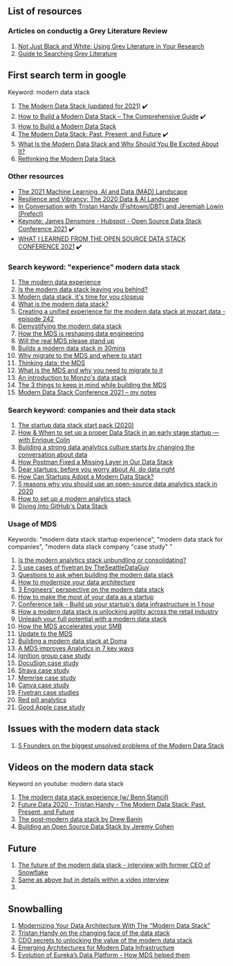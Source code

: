 ## List of resources

### Articles on conductig a Grey Literature Review
1. [Not Just Black and White: Using Grey Literature in Your Research](https://blog.evidencepartners.com/not-black-and-white-using-grey-literature-in-your-research)
1. [Guide to Searching Grey Literature](https://www.wlv.ac.uk/lib/media/departments/lis/skills/study-guides/LS124-Searching-Grey-Literature.pdf)

## First search term in google
Keyword: modern data stack
1. [The Modern Data Stack (updated for 2021)](https://www.metabase.com/blog/The-Modern-Data-Stack/) :heavy_check_mark:
1. [How to Build a Modern Data Stack – The Comprehensive Guide](https://weld.app/blog/how-to-build-a-modern-data-stack) :heavy_check_mark:
1. [How to Build a Modern Data Stack](https://www.astronomer.io/blog/build-a-modern-data-stack)
1. [The Modern Data Stack: Past, Present, and Future](https://blog.getdbt.com/future-of-the-modern-data-stack/) :heavy_check_mark:
1. [What Is the Modern Data Stack and Why Should You Be Excited About It?](https://www.analytics8.com/blog/what-is-the-modern-data-stack-and-why-should-you-be-excited-about-it/)
1. [Rethinking the Modern Data Stack](https://blog.starburst.io/rethinking-the-modern-data-stack)

### Other resources
- [The 2021 Machine Learning, AI and Data (MAD) Landscape](https://mattturck.com/data2021/)
- [Resilience and Vibrancy: The 2020 Data & AI Landscape](https://mattturck.com/data2020/)
- [In Conversation with Tristan Handy (Fishtown/DBT) and Jeremiah Lowin (Prefect)](https://mattturck.com/dbtprefect/)
- [Keynote: James Densmore - Hubspot - Open Source Data Stack Conference 2021](https://www.youtube.com/watch?v=AqrTojIYjac&list=PLrSbb3LJ2TFrfyyJzU7MzWi_De34id0yz&ab_channel=Grouparoo) :heavy_check_mark:
- [WHAT I LEARNED FROM THE OPEN SOURCE DATA STACK CONFERENCE 2021](https://jameskle.com/writes/open-source-data-stack-2021) :heavy_check_mark:

### Search keyword: "experience" modern data stack
1. [The modern data experience](https://benn.substack.com/p/the-modern-data-experience)
1. [Is the modern data stack leaving you behind?](https://databand.ai/blog/modern-data-stack-data-engineering/)
1. [Modern data stack, it's time for you closeup](https://towardsdatascience.com/modern-data-stack-its-time-for-your-closeup-28f867cf5a81)
1. [What is the modern data stack?](https://fivetran.com/blog/what-is-the-modern-data-stack)
1. [Creating a unified experience for the modern data stack at mozart data - episode 242](https://www.dataengineeringpodcast.com/mozart-data-modern-data-stack-episode-242/)
1. [Demystifying the modern data stack](https://blog.dataiku.com/demystifying-the-modern-data-stack)
1. [How the MDS is reshaping data engineering](https://preset.io/blog/reshaping-data-engineering/)
1. [Will the real MDS please stand up](https://www.devopsdigest.com/real-modern-data-stack)
1. [Builds a modern data stack in 30mins](https://mode.com/build-a-modern-data-stack/)
1. [Why migrate to the MDS and where to start](https://www.theseattledataguy.com/why-migrate-to-the-modern-data-stack-and-where-to-start/)
1. [Thinking data: the MDS](https://medium.com/vertexventures/thinking-data-the-modern-data-stack-d7d59e81e8c6)
1. [What is the MDS and why you need to migrate to it](https://logitanalytics.com/what-is-the-modern-data-stack-and-why-you-need-to-migrate-to-the-it/)
1. [An introduction to Monzo's data stack](https://monzo.com/blog/2021/10/14/an-introduction-to-monzos-data-stack)
1. [The 3 things to keep in mind while building the MDS](https://www.datacoral.com/blog/modern-data-stack/)
1. [Modern Data Stack Conference 2021 – my notes](https://www.pramodb.com/index.php/2021/10/04/modern-data-stack-conference-2021-my-notes/)

### Search keyword: companies and their data stack
1. [The startup data stack start pack (2020)](https://dataform.co/blog/the-startup-data-stack-starter-pack)
1. [How & When to set up a proper Data Stack in an early stage startup — with Enrique Colin](https://medium.com/samaipata-ventures/how-to-set-up-a-proper-data-stack-in-an-early-stage-startup-with-enrique-colin-55dcf3c2634b)
1. [Building a strong data analytics culture starts by changing the conversation about data](https://technative.io/building-strong-data-analytics-culture/)
1. [How Postman Fixed a Missing Layer in Our Data Stack](https://blog.postman.com/how-postman-fixed-missing-layer-in-our-data-stack/)
1. [Dear startups: before you worry about AI, do data right](https://sifted.eu/articles/startup-ai-data-strategy/)
1. [How Can Startups Adopt a Modern Data Stack?](https://www.secoda.co/blog/how-can-startups-adopt-a-modern-data-stack)
1. [5 reasons why you should use an open-source data analytics stack in 2020](https://hub.packtpub.com/5-reasons-why-you-should-use-an-open-source-data-analytics-stack-in-2020/)
1. [How to set up a modern analytics stack](https://dataform.co/blog/modern-data-stack)
1. [Diving Into GitHub's Data Stack](https://www.firebolt.io/blog/diving-into-githubs-data-stack)


### Usage of MDS
Keywords: "modern data stack startup experience", "modern data stack for companies", "modern data stack company "case study" "
1. [Is the modern analytics stack unbundling or consolidating?](https://sisudata.com/blog/modern-analytics-stack)
1. [5 use cases of fivetran by TheSeattleDataGuy](https://www.theseattledataguy.com/5-uses-cases-of-fivetran/#page-content)
1. [Questions to ask when building the modern data stack](https://www.shipyardapp.com/blog/questions-to-ask-when-building-a-modern-data-stack/)
1. [How to modernize your data architecture](https://logitanalytics.com/how-to-modernize-your-data-architecture/)
1. [3 Engineers' perspective on the modern data stack](https://www.theseattledataguy.com/3-engineers-perspectives-on-the-modern-data-stack/#page-content)
1. [How to make the most of your data as a startup](https://www.actiondesk.io/blog/how-to-make-the-most-of-your-data-as-a-startup)
1. [Conference talk - Build up your startup's data infrastructure in 1 hour](https://www.youtube.com/watch?v=xH9Q1GtWYiE&ab_channel=AmazonWebServices)
1. [How a modern data stack is unlocking agility across the retail industry](https://www.tableau.com/about/blog/2021/5/how-modern-data-stack-unlocking-agility-across-retail-industry)
1. [Unleash your full potential with a modern data stack](https://www.narrator.ai/blog/unleash-your-datas-full-potential-with-a-modern-data-stack/)
1. [How the MDS accelerates your SMB](https://www.biztory.com/blog/modern-data-stack-for-smb)
1. [Update to the MDS](https://blog.getcensus.com/graduating-to-the-modern-data-stack-for-startups/) 
1. [Building a modern data stack at Doma](doma.com/building-a-modern-data-stack-at-doma/)
1. [A MDS improves Analytics in 7 key ways](https://fivetran.com/blog/a-modern-data-stack-improves-analytics-in-seven-key-ways)
1. [Ignition group case study](https://fivetran.com/case-studies/case-study-ignition-group)
1. [DocuSign case study](https://fivetran.com/case-studies/case-study-docusign)
1. [Strava case study](https://fivetran.com/case-studies/case-study-strava)
1. [Memrise case study](https://fivetran.com/case-studies/memrise-makes-online-learning-smarter-with-fivetran)
1. [Canva case study](https://fivetran.com/case-studies/canva-builds-360-degree-customer-view-with-fivetran)
1. [Fivetran case studies](https://fivetran.com/case-studies)
1. [Red pill analytics](https://redpillanalytics.com/modern-data-platform-case-study/)
1. [Good Apple case study](https://rivery.io/stories/good-apple/)

## Issues with the modern data stack 
1. [5 Founders on the biggest unsolved problems of the Modern Data Stack
](https://www.rilldata.com/blog/5-founders-biggest-unsolved-problems-of-modern-data-stack)

## Videos on the modern data stack
Keyword on youtube: modern data stack 
1. [The modern data stack experience (w/ Benn Stancil)](https://www.youtube.com/watch?v=0uBWluKGPNk&list=WL&index=1&ab_channel=dbt)
1. [Future Data 2020 - Tristan Handy - The Modern Data Stack: Past, Present, and Future](https://www.youtube.com/watch?v=1Zj8gTLdf5s&list=WL&index=5&t=1s&ab_channel=FutureData)
1. [The post-modern data stack by Drew Banin](https://www.youtube.com/watch?v=C_R6VHJfQn4&list=WL&index=4&ab_channel=dbt)
1. [Building an Open Source Data Stack by Jeremy Cohen](https://www.youtube.com/watch?v=S1wPKjWFmqo&list=WL&index=3&ab_channel=dbt)

## Future 
1. [The future of the modern data stack - interview with former CEO of Snowflake](https://towardsdatascience.com/the-future-of-the-modern-data-stack-2de175b3c809)
1. [Same as above but in details within a video interview](https://www.montecarlodata.com/impact-2021-the-modern-data-stack/)
1. 

## Snowballing
1. [Modernizing Your Data Architecture With The "Modern Data Stack"](https://seattledataguy.substack.com/p/modernizing-your-data-architecture)
2. [Tristan Handy on the changing face of the data stack](https://mixpanel.com/blog/tristan-handy-changing-data-stack/) 
3. [CDO secrets to unlocking the value of the modern data stack](https://www.youtube.com/watch?app=desktop&v=_GrabbFiZzA&ab_channel=ThoughtSpot)
4. [Emerging Architectures for Modern Data Infrastructure](https://future.a16z.com/emerging-architectures-modern-data-infrastructure/)
5. [Evolution of Eureka’s Data Platform - How MDS helped them](https://medium.com/eureka-engineering/evolution-of-eurekas-data-platform-918ee7f787dc)

